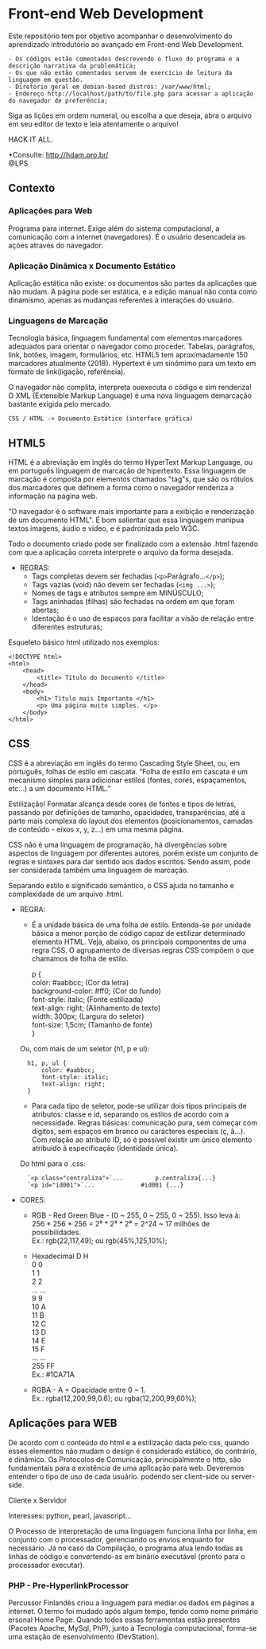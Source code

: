# Front-end Web Development

Este repositório tem por objetivo acompanhar o desenvolvimento do aprendizado
introdutório ao avançado em Front-end Web Development.

	- Os códigos estão comentados descrevendo o fluxo do programa e a descrição narrativa da problemática;
	- Os que não estão comentados servem de exercício de leitura da linguagem em questão.
	- Diretório geral em debian-based distros: /var/www/html;
	- Endereço http://localhost/path/to/file.php para acessar a aplicação do navegador de preferência;

Siga as lições em ordem numeral, ou escolha a que deseja, abra o arquivo em seu editor de texto e leia atentamente o arquivo!

HACK IT ALL.

*Consulte: http://hdam.pro.br/  
@LPS
	
## Contexto

### Aplicações para Web

Programa para internet. Exige além do sistema computacional, a comunicação com a internet (navegadores). É o usuário desencadeia as ações através do navegador. 

### Aplicação Dinâmica x Documento Estático

Aplicação estática não existe: os documentos são partes da aplicações que não mudam. A página pode ser estática, e a edição manual não conta como dinamismo, apenas as mudanças referentes à interações do usuário.

### Linguagens de Marcação

Tecnologia básica, linguagem fundamental com elementos marcadores adequados para orientar o navegador como proceder. Tabelas, parágrafos, link, botões, imagem, formulários, etc. HTML5 tem aproximadamente 150 marcadores atualmente (2018). Hypertext é um sinômimo para um texto em formato de link(ligação, referência). 

O navegador não complita, interpreta ouexecuta o código e sim renderiza!	O XML (Extensible Markup Language) é uma nova linguagem demarcação bastante exigida pelo mercado.	
	
	CSS / HTML -> Documento Estático (interface gráfica) 


## HTML5

HTML é a abreviação em inglês do termo HyperText Markup Language, ou em português linguagem de marcação de hipertexto. Essa linguagem de marcação é composta por elementos chamados "tag"s, que são os rótulos dos marcadores que definem a forma como o navegador renderiza a informação na página web.	

"O navegador é o software mais importante para a exibição e renderização de um documento HTML". É bom salientar que essa linguagem manipua textos imagens, áudio e vídeo, e é padronizada pelo W3C. 

Todo o documento criado pode ser finalizado com a extensão .html fazendo com que a aplicação correta interprete o arquivo da forma desejada.

- REGRAS:
	- Tags completas devem ser fechadas (`<p>`Parágrafo...`</p>`);
	- Tags vazias (void) não devem ser fechadas (`<img ...>`);
	- Nomes de tags e atributos sempre em MINÚSCULO;
	- Tags aninhadas (filhas) são fechadas na ordem em que foram abertas;
	- Identação é o uso de espaços para facilitar a visão de relação entre  diferentes estruturas;
	
Esqueleto básico html utilizado nos exemplos:

	<!DOCTYPE html> 
	<html> 
		<head> 
			<title>	Título do Documento </title> 
		</head> 
		<body> 
			<h1> Título mais Importante </h1>
			<p> Uma página muito simples. </p> 
		</body> 
	</html> 


## CSS

CSS é a abreviação em inglês do termo Cascading	Style Sheet, ou, em português, folhas de estilo em cascata. “Folha de estilo em cascata é um mecanismo simples para adicionar estilos (fontes, cores, espaçamentos, etc...) a um documento HTML.”

Estilização! Formatar alcança desde cores de fontes e tipos de letras, passando por definições de tamanho, opacidades, transparências, até a parte mais complexa do layout dos elementos (posicionamentos, camadas de conteúdo - eixos x, y, z...) em uma mesma página.

CSS não é uma linguagem de programação, há divergências sobre aspectos de linguagem por diferentes autores, porém existe um conjunto de regras e sintaxes para dar sentido aos dados escritos. Sendo assim, pode ser considerada também uma linguagem de marcação.

Separando estilo e significado semântico, o CSS ajuda no tamanho e complexidade de um arquivo .html.

- REGRA:
	- É a unidade básica de uma folha de estilo. Entenda-se por unidade básica a menor porção de código capaz de estilizar determinado elemento HTML. Veja, abaixo, os principais componentes de uma regra CSS. O agrupamento de diversas regras CSS compõem o que chamamos de folha de estilo.

		p {  
			color: #aabbcc;				(Cor da letra)  
			background-color: #ff0;		(Cor do fundo)  
			font-style: italic;			(Fonte estilizada)  
			text-align: right;			(Alinhamento de texto)  
			width: 300px;				(Largura do seletor)  
			font-size: 1,5cm;			(Tamanho de fonte)  
		}
	
	Ou, com mais de um seletor (h1, p e ul):
	
		h1, p, ul {  
			color: #aabbcc;  
			font-style: italic;  
			text-align: right;  
		}

	- Para cada tipo de seletor, pode-se utilizar dois tipos principais de atributos: classe e id, separando os estilos de acordo com a necessidade. Regras básicas: comunicação pura, sem começar com dígitos, sem espaços em branco ou carácteres especiais (ç, ã...). Com relação ao atributo ID, só é possível existir um único elemento atribuído à especificação (identidade única).

	Do html para o .css:

		`<p class="centraliza">`...			p.centraliza{...}  
		`<p id="id001">`...				#id001 {...}

- CORES:	
	- RGB - Red Green Blue - (0 ~ 255, 0 ~ 255, 0 ~ 255). Isso leva à:  
	256 * 256 * 256 = 2⁸ * 2⁸ * 2⁸ = 2^24 ~ 17 milhões de possibilidades.  
	Ex.: rgb(22,117,49); ou rgb(45%,125,10%);
	
	- Hexadecimal
		D			H  
		0			0  
		1			1  
		2			2  
		...			...  
		9			9  
		10			A  
		11			B  
		12			C  
		13			D  
		14			E  
		15			F  
		...			...  
		255			FF  
	Ex.: #1CA71A
	
	- RGBA - A = Opacidade entre 0 ~ 1.  
	Ex.: rgba(12,200,99,0.6); ou rgba(12,200,99,60%);


## Aplicações para WEB

De acordo com o conteúdo do html e a estilização dada pelo css, quando esses elementos não mudam o design é considerado estático, do contrário, é dinâmico. Os Protocolos de Comunicação, principalmente o http, são  fundamentais para a existência de uma aplicação para web. Deveremos entender o tipo de uso de cada usuário. podendo ser client-side ou server-side.

Cliente x Servidor

Interesses: python, pearl, javascript...

O Processo de interpretação de uma linguagem funciona linha por linha, em conjunto com o processador, gerenciando os envíos enquanto for necessário. Já no caso da Compilação, o programa atua lendo todas as linhas de código e convertendo-as em binário executável (pronto para o processador executar).


### PHP - Pre-HyperlinkProcessor

Percussor Finlandês criou a linguagem para mediar os dados em páginas a internet. O termo foi mudado após algum tempo, tendo como nome primário ersonal Home Page. Quando todos essas ferramentas estão presentes (Pacotes Apache, MySql, PhP), junto à Tecnologia computacional, forma-se uma estação de esenvolvimento (DevStation).